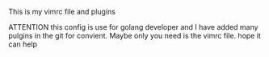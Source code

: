 This is my vimrc file and plugins

ATTENTION this config is use for golang developer and I have added many pulgins in the git for convient.
Maybe only you need is the vimrc file.
hope it can help 
